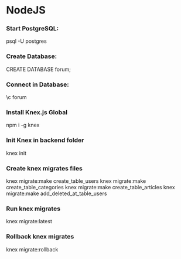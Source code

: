 # NodeJS

### Start PostgreSQL:
psql -U postgres

### Create Database:
CREATE DATABASE forum;

### Connect in Database:
\c forum

### Install Knex.js Global
npm i -g knex

### Init Knex in backend folder
knex init

### Create knex migrates files
knex migrate:make create_table_users
knex migrate:make create_table_categories
knex migrate:make create_table_articles
knex migrate:make add_deleted_at_table_users

### Run knex migrates
knex migrate:latest

### Rollback knex migrates
knex migrate:rollback